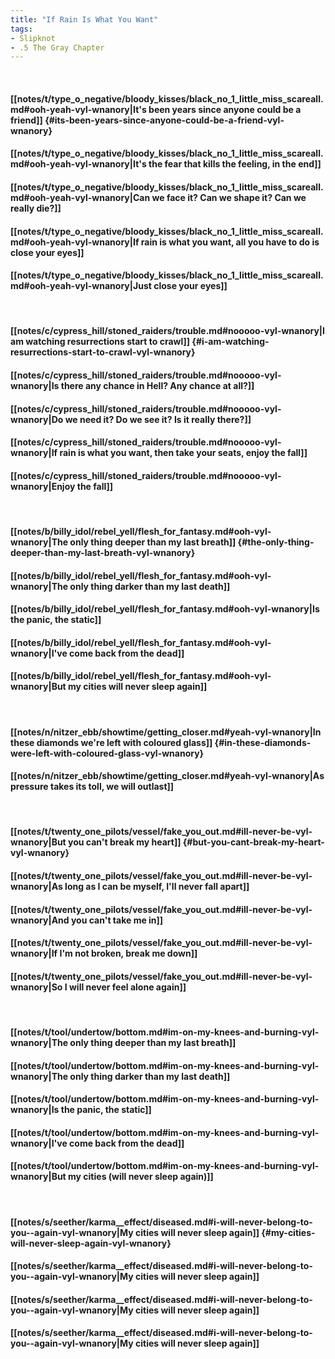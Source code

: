 ```yaml
---
title: "If Rain Is What You Want"
tags:
- Slipknot
- .5 The Gray Chapter
---
```

&nbsp;
#### [[notes/t/type_o_negative/bloody_kisses/black_no_1_little_miss_scareall.md#ooh-yeah-vyl-wnanory|It's been years since anyone could be a friend]] {#its-been-years-since-anyone-could-be-a-friend-vyl-wnanory}
#### [[notes/t/type_o_negative/bloody_kisses/black_no_1_little_miss_scareall.md#ooh-yeah-vyl-wnanory|It's the fear that kills the feeling, in the end]]
#### [[notes/t/type_o_negative/bloody_kisses/black_no_1_little_miss_scareall.md#ooh-yeah-vyl-wnanory|Can we face it? Can we shape it? Can we really die?]]
#### [[notes/t/type_o_negative/bloody_kisses/black_no_1_little_miss_scareall.md#ooh-yeah-vyl-wnanory|If rain is what you want, all you have to do is close your eyes]]
#### [[notes/t/type_o_negative/bloody_kisses/black_no_1_little_miss_scareall.md#ooh-yeah-vyl-wnanory|Just close your eyes]]
&nbsp;
#### [[notes/c/cypress_hill/stoned_raiders/trouble.md#nooooo-vyl-wnanory|I am watching resurrections start to crawl]] {#i-am-watching-resurrections-start-to-crawl-vyl-wnanory}
#### [[notes/c/cypress_hill/stoned_raiders/trouble.md#nooooo-vyl-wnanory|Is there any chance in Hell? Any chance at all?]]
#### [[notes/c/cypress_hill/stoned_raiders/trouble.md#nooooo-vyl-wnanory|Do we need it? Do we see it? Is it really there?]]
#### [[notes/c/cypress_hill/stoned_raiders/trouble.md#nooooo-vyl-wnanory|If rain is what you want, then take your seats, enjoy the fall]]
#### [[notes/c/cypress_hill/stoned_raiders/trouble.md#nooooo-vyl-wnanory|Enjoy the fall]]
&nbsp;
#### [[notes/b/billy_idol/rebel_yell/flesh_for_fantasy.md#ooh-vyl-wnanory|The only thing deeper than my last breath]] {#the-only-thing-deeper-than-my-last-breath-vyl-wnanory}
#### [[notes/b/billy_idol/rebel_yell/flesh_for_fantasy.md#ooh-vyl-wnanory|The only thing darker than my last death]]
#### [[notes/b/billy_idol/rebel_yell/flesh_for_fantasy.md#ooh-vyl-wnanory|Is the panic, the static]]
#### [[notes/b/billy_idol/rebel_yell/flesh_for_fantasy.md#ooh-vyl-wnanory|I've come back from the dead]]
#### [[notes/b/billy_idol/rebel_yell/flesh_for_fantasy.md#ooh-vyl-wnanory|But my cities will never sleep again]]
&nbsp;
#### [[notes/n/nitzer_ebb/showtime/getting_closer.md#yeah-vyl-wnanory|In these diamonds we're left with coloured glass]] {#in-these-diamonds-were-left-with-coloured-glass-vyl-wnanory}
#### [[notes/n/nitzer_ebb/showtime/getting_closer.md#yeah-vyl-wnanory|As pressure takes its toll, we will outlast]]
&nbsp;
#### [[notes/t/twenty_one_pilots/vessel/fake_you_out.md#ill-never-be-vyl-wnanory|But you can't break my heart]] {#but-you-cant-break-my-heart-vyl-wnanory}
#### [[notes/t/twenty_one_pilots/vessel/fake_you_out.md#ill-never-be-vyl-wnanory|As long as I can be myself, I'll never fall apart]]
#### [[notes/t/twenty_one_pilots/vessel/fake_you_out.md#ill-never-be-vyl-wnanory|And you can't take me in]]
#### [[notes/t/twenty_one_pilots/vessel/fake_you_out.md#ill-never-be-vyl-wnanory|If I'm not broken, break me down]]
#### [[notes/t/twenty_one_pilots/vessel/fake_you_out.md#ill-never-be-vyl-wnanory|So I will never feel alone again]]
&nbsp;
#### [[notes/t/tool/undertow/bottom.md#im-on-my-knees-and-burning-vyl-wnanory|The only thing deeper than my last breath]]
#### [[notes/t/tool/undertow/bottom.md#im-on-my-knees-and-burning-vyl-wnanory|The only thing darker than my last death]]
#### [[notes/t/tool/undertow/bottom.md#im-on-my-knees-and-burning-vyl-wnanory|Is the panic, the static]]
#### [[notes/t/tool/undertow/bottom.md#im-on-my-knees-and-burning-vyl-wnanory|I've come back from the dead]]
#### [[notes/t/tool/undertow/bottom.md#im-on-my-knees-and-burning-vyl-wnanory|But my cities (will never sleep again)]]
&nbsp;
#### [[notes/s/seether/karma__effect/diseased.md#i-will-never-belong-to-you--again-vyl-wnanory|My cities will never sleep again]] {#my-cities-will-never-sleep-again-vyl-wnanory}
#### [[notes/s/seether/karma__effect/diseased.md#i-will-never-belong-to-you--again-vyl-wnanory|My cities will never sleep again]]
#### [[notes/s/seether/karma__effect/diseased.md#i-will-never-belong-to-you--again-vyl-wnanory|My cities will never sleep again]]
#### [[notes/s/seether/karma__effect/diseased.md#i-will-never-belong-to-you--again-vyl-wnanory|My cities will never sleep again]]
